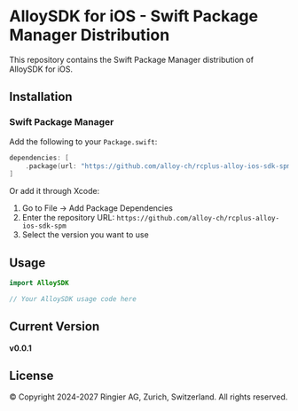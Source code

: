 # AlloySDK for iOS - Swift Package Manager Distribution

This repository contains the Swift Package Manager distribution of AlloySDK for iOS.

## Installation

### Swift Package Manager

Add the following to your `Package.swift`:

```swift
dependencies: [
    .package(url: "https://github.com/alloy-ch/rcplus-alloy-ios-sdk-spm", from: "0.0.1")
]
```

Or add it through Xcode:

1. Go to File → Add Package Dependencies
2. Enter the repository URL: `https://github.com/alloy-ch/rcplus-alloy-ios-sdk-spm`
3. Select the version you want to use

## Usage

```swift
import AlloySDK

// Your AlloySDK usage code here
```

## Current Version

**v0.0.1**

## License

© Copyright 2024-2027 Ringier AG, Zurich, Switzerland. All rights reserved.

